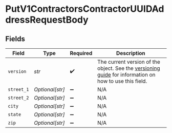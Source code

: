 # PutV1ContractorsContractorUUIDAddressRequestBody


## Fields

| Field                                                                                                                                                             | Type                                                                                                                                                              | Required                                                                                                                                                          | Description                                                                                                                                                       |
| ----------------------------------------------------------------------------------------------------------------------------------------------------------------- | ----------------------------------------------------------------------------------------------------------------------------------------------------------------- | ----------------------------------------------------------------------------------------------------------------------------------------------------------------- | ----------------------------------------------------------------------------------------------------------------------------------------------------------------- |
| `version`                                                                                                                                                         | *str*                                                                                                                                                             | :heavy_check_mark:                                                                                                                                                | The current version of the object. See the [versioning guide](https://docs.gusto.com/embedded-payroll/docs/idempotency) for information on how to use this field. |
| `street_1`                                                                                                                                                        | *Optional[str]*                                                                                                                                                   | :heavy_minus_sign:                                                                                                                                                | N/A                                                                                                                                                               |
| `street_2`                                                                                                                                                        | *Optional[str]*                                                                                                                                                   | :heavy_minus_sign:                                                                                                                                                | N/A                                                                                                                                                               |
| `city`                                                                                                                                                            | *Optional[str]*                                                                                                                                                   | :heavy_minus_sign:                                                                                                                                                | N/A                                                                                                                                                               |
| `state`                                                                                                                                                           | *Optional[str]*                                                                                                                                                   | :heavy_minus_sign:                                                                                                                                                | N/A                                                                                                                                                               |
| `zip`                                                                                                                                                             | *Optional[str]*                                                                                                                                                   | :heavy_minus_sign:                                                                                                                                                | N/A                                                                                                                                                               |